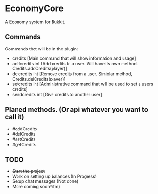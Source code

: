 # EconomyCore
A Economy system for Bukkit. 

## Commands
Commands that will be in the plugin:

- credits [Main command that will show information and usage]
- addcredits int [Add credits to a user. Will have its own method. Credits.addCredits(player)]
- delcredits int [Remove credits from a user. Simiolar method, Credits.delCredits(player)]
- setcredits int [Administrative command that will be used to set a users credits]
- sendcredits int [Give credits to another user]

## Planed methods. (Or api whatever you want to call it)

- #addCredits
- #delCredits
- #setCredits
- #getCredits

## TODO

- ~~Start the project~~
- Work on setting up balances (In Progress)
- Setup chat messages (Not done)
- More coming soon^(tm)
